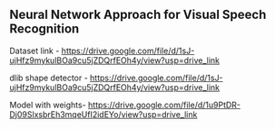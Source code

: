 ## Neural Network Approach for Visual Speech Recognition
Dataset link - https://drive.google.com/file/d/1sJ-ujHfz9mykulBOa9cu5jZDQrfEOh4y/view?usp=drive_link

dlib shape detector - https://drive.google.com/file/d/1sJ-ujHfz9mykulBOa9cu5jZDQrfEOh4y/view?usp=drive_link

Model with weights- https://drive.google.com/file/d/1u9PtDR-Dj09SlxsbrEh3mqeUfI2idEYo/view?usp=drive_link
